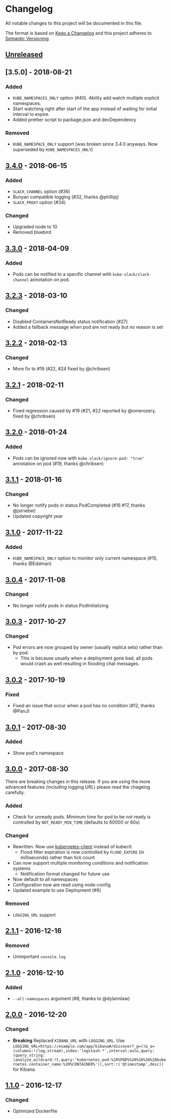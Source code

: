 # Changelog
All notable changes to this project will be documented in this file.

The format is based on [Keep a Changelog](http://keepachangelog.com/en/1.0.0/)
and this project adheres to [Semantic Versioning](http://semver.org/spec/v2.0.0.html).

## [Unreleased]

## [3.5.0] - 2018-08-21
### Added
- `KUBE_NAMESPACES_ONLY` option (#40). Ability add watch multiple explicit namespaces.
- Start watching right after start of the app instead of waiting for initial interval to expire.
- Added prettier script to package.json and devDependency

### Removed
- `KUBE_NAMESPACE_ONLY` support (was broken since 3.4.0 anyways. Now superseded by `KUBE_NAMESPACES_ONLY`)

## [3.4.0] - 2018-06-15
### Added
- `SLACK_CHANNEL` option (#36)
- Bunyan compatible logging (#32, thanks @phillipj)
- `SLACK_PROXY` option (#34)

### Changed
- Upgraded node to 10
- Removed bluebird

## [3.3.0] - 2018-04-09
### Added
- Pods can be notified to a specific channel with `kube-slack/slack-channel` annotation on pod.

## [3.2.3] - 2018-03-10
### Changed
- Disabled ContainersNotReady status notification (#27)
- Added a fallback message when pod are not ready but no reason is set

## [3.2.2] - 2018-02-13
### Changed
- More fix to #19 (#22, #24 fixed by @chribsen)

## [3.2.1] - 2018-02-11
### Changed
- Fixed regression caused by #19 (#21, #22 reported by @omerozery, fixed by @chribsen)

## [3.2.0] - 2018-01-24
### Added
- Pods can be ignored now with `kube-slack/ignore-pod: "true"` annotation on pod (#19, thanks @chribsen)

## [3.1.1] - 2018-01-16
### Changed
- No longer notify pods in status PodCompleted (#16 #17, thanks @jstriebel)
- Updated copyright year

## [3.1.0] - 2017-11-22
### Added
- `KUBE_NAMESPACE_ONLY` option to monitor only current namespace (#15, thanks @Eddman)

## [3.0.4] - 2017-11-08
### Changed
- No longer notify pods in status PodInitializing

## [3.0.3] - 2017-10-27
### Changed
- Pod errors are now grouped by owner (usually replica sets) rather than by pod.
  - This is because usually when a deployment gone bad, all pods would crash as well resulting in flooding chat messages.

## [3.0.2] - 2017-10-19
### Fixed
- Fixed an issue that occur when a pod has no condition (#12, thanks @PanJ)

## [3.0.1] - 2017-08-30
### Added
- Show pod's namespace

## [3.0.0] - 2017-08-30
There are breaking changes in this release. If you are using the more advanced features (including logging URL) please read the chagelog carefully.

### Added
- Check for unready pods. Minimum time for pod to be not ready is controlled by `NOT_READY_MIN_TIME` (defaults to 60000 or 60s)

### Changed
- Rewritten. Now use [kubernetes-client](https://github.com/godaddy/kubernetes-client) instead of kubectl.
  - Flood filter expiration is now controlled by `FLOOD_EXPIRE` (in milliseconds) rather than tick count
- Can now support multiple monitoring conditions and notification systems
  - Notification format changed for future use
- Now default to all namespaces
- Configuration now are read using node-config
- Updated example to use Deployment (#6)

### Removed
- `LOGGING_URL` support

## [2.1.1] - 2016-12-16
### Removed
- Unimportant `console.log`

## [2.1.0] - 2016-12-10
### Added
- `--all-namespaces` argument (#8, thanks to @dylannlaw)

## [2.0.0] - 2016-12-20
### Changed
- **Breaking** Replaced `KIBANA_URL` with `LOGGING_URL`. Use `LOGGING_URL=https://example.com/app/kibana#/discover?_g=()&_a=(columns:!(log,stream),index:'logstash-*',interval:auto,query:(query_string:(analyze_wildcard:!t,query:'kubernetes.pod:%20%POD%%20%26%26%20kubernetes.container_name:%20%CONTAINER%')),sort:!('@timestamp',desc))` for Kibana.

## [1.1.0] - 2016-12-17
### Changed
- Optimized Dockerfile

[Unreleased]: https://github.com/wongnai/kube-slack/compare/v3.4.0...HEAD
[3.4.0]: https://github.com/wongnai/kube-slack/compare/v3.3.0...v3.4.0
[3.3.0]: https://github.com/wongnai/kube-slack/compare/v3.2.3...v3.3.0
[3.2.3]: https://github.com/wongnai/kube-slack/compare/v3.2.2...v3.2.3
[3.2.2]: https://github.com/wongnai/kube-slack/compare/v3.2.1...v3.2.2
[3.2.1]: https://github.com/wongnai/kube-slack/compare/v3.2.0...v3.2.1
[3.2.0]: https://github.com/wongnai/kube-slack/compare/v3.1.1...v3.2.0
[3.1.1]: https://github.com/wongnai/kube-slack/compare/v3.1.0...v3.1.1
[3.1.0]: https://github.com/wongnai/kube-slack/compare/v3.0.4...v3.1.0
[3.0.4]: https://github.com/wongnai/kube-slack/compare/v3.0.3...v3.0.4
[3.0.3]: https://github.com/wongnai/kube-slack/compare/v3.0.2...v3.0.3
[3.0.2]: https://github.com/wongnai/kube-slack/compare/v3.0.1...v3.0.2
[3.0.1]: https://github.com/wongnai/kube-slack/compare/v3.0.0...v3.0.1
[3.0.0]: https://github.com/wongnai/kube-slack/compare/v2.1.1...v3.0.0
[2.1.1]: https://github.com/wongnai/kube-slack/compare/v2.1.0...v2.1.1
[2.1.0]: https://github.com/wongnai/kube-slack/compare/v2.0.0...v2.1.0
[2.0.0]: https://github.com/wongnai/kube-slack/compare/v1.1.0...v2.0.0
[1.1.0]: https://github.com/wongnai/kube-slack/compare/v1.0.0...v1.1.0
